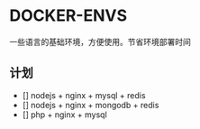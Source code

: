 # DOCKER-ENVS
一些语言的基础环境，方便使用。节省环境部署时间

## 计划
- [] nodejs + nginx + mysql + redis
- [] nodejs + nginx + mongodb + redis
- [] php + nginx + mysql